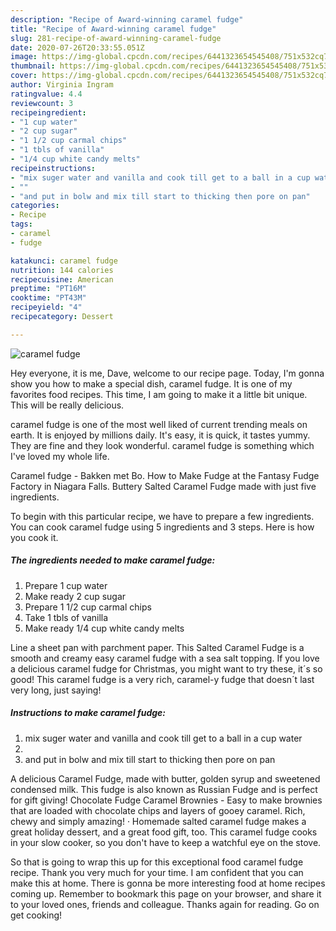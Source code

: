 ```yaml
---
description: "Recipe of Award-winning caramel fudge"
title: "Recipe of Award-winning caramel fudge"
slug: 281-recipe-of-award-winning-caramel-fudge
date: 2020-07-26T20:33:55.051Z
image: https://img-global.cpcdn.com/recipes/6441323654545408/751x532cq70/caramel-fudge-recipe-main-photo.jpg
thumbnail: https://img-global.cpcdn.com/recipes/6441323654545408/751x532cq70/caramel-fudge-recipe-main-photo.jpg
cover: https://img-global.cpcdn.com/recipes/6441323654545408/751x532cq70/caramel-fudge-recipe-main-photo.jpg
author: Virginia Ingram
ratingvalue: 4.4
reviewcount: 3
recipeingredient:
- "1 cup water"
- "2 cup sugar"
- "1 1/2 cup carmal chips"
- "1 tbls of vanilla"
- "1/4 cup white candy melts"
recipeinstructions:
- "mix suger water and vanilla and cook till get to a ball in a cup water"
- ""
- "and put in bolw and mix till start to thicking then pore on pan"
categories:
- Recipe
tags:
- caramel
- fudge

katakunci: caramel fudge 
nutrition: 144 calories
recipecuisine: American
preptime: "PT16M"
cooktime: "PT43M"
recipeyield: "4"
recipecategory: Dessert

---
```



![caramel fudge](https://img-global.cpcdn.com/recipes/6441323654545408/751x532cq70/caramel-fudge-recipe-main-photo.jpg)

Hey everyone, it is me, Dave, welcome to our recipe page. Today, I'm gonna show you how to make a special dish, caramel fudge. It is one of my favorites food recipes. This time, I am going to make it a little bit unique. This will be really delicious.

caramel fudge is one of the most well liked of current trending meals on earth. It is enjoyed by millions daily. It's easy, it is quick, it tastes yummy. They are fine and they look wonderful. caramel fudge is something which I've loved my whole life.

Caramel fudge - Bakken met Bo. How to Make Fudge at the Fantasy Fudge Factory in Niagara Falls. Buttery Salted Caramel Fudge made with just five ingredients.


To begin with this particular recipe, we have to prepare a few ingredients. You can cook caramel fudge using 5 ingredients and 3 steps. Here is how you cook it.

<!--inarticleads1-->

##### The ingredients needed to make caramel fudge:

1. Prepare 1 cup water
1. Make ready 2 cup sugar
1. Prepare 1 1/2 cup carmal chips
1. Take 1 tbls of vanilla
1. Make ready 1/4 cup white candy melts


Line a sheet pan with parchment paper. This Salted Caramel Fudge is a smooth and creamy easy caramel fudge with a sea salt topping. If you love a delicious caramel fudge for Christmas, you might want to try these, it´s so good! This caramel fudge is a very rich, caramel-y fudge that doesn´t last very long, just saying! 

<!--inarticleads2-->

##### Instructions to make caramel fudge:

1. mix suger water and vanilla and cook till get to a ball in a cup water
1. 
1. and put in bolw and mix till start to thicking then pore on pan


A delicious Caramel Fudge, made with butter, golden syrup and sweetened condensed milk. This fudge is also known as Russian Fudge and is perfect for gift giving! Chocolate Fudge Caramel Brownies - Easy to make brownies that are loaded with chocolate chips and layers of gooey caramel. Rich, chewy and simply amazing! · Homemade salted caramel fudge makes a great holiday dessert, and a great food gift, too. This caramel fudge cooks in your slow cooker, so you don&#39;t have to keep a watchful eye on the stove. 

So that is going to wrap this up for this exceptional food caramel fudge recipe. Thank you very much for your time. I am confident that you can make this at home. There is gonna be more interesting food at home recipes coming up. Remember to bookmark this page on your browser, and share it to your loved ones, friends and colleague. Thanks again for reading. Go on get cooking!
